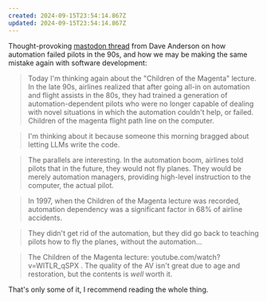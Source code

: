 ```yaml
---
created: 2024-09-15T23:54:14.867Z
updated: 2024-09-15T23:54:14.867Z
---
```

Thought-provoking [mastodon thread]() from Dave Anderson on how automation failed pilots in the 90s, and how we may be making the same mistake again with software development:

> Today I'm thinking again about the "Children of the Magenta" lecture. In the late 90s, airlines realized that after going all-in on automation and flight assists in the 80s, they had trained a generation of automation-dependent pilots who were no longer capable of dealing with novel situations in which the automation couldn't help, or failed. Children of the magenta flight path line on the computer.

> I'm thinking about it because someone this morning bragged about letting LLMs write the code.

> The parallels are interesting. In the automation boom, airlines told pilots that in the future, they would not fly planes. They would be merely automation managers, providing high-level instruction to the computer, the actual pilot.

> In 1997, when the Children of the Magenta lecture was recorded, automation dependency was a significant factor in 68% of airline accidents.

> They didn't get rid of the automation, but they did go back to teaching pilots how to fly the planes, without the automation...

> The Children of the Magenta lecture: youtube.com/watch?v=WITLR_qSPX . The quality of the AV isn't great due to age and restoration, but the contents is _well_ worth it.

That's only some of it, I recommend reading the whole thing.